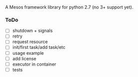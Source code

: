 A Mesos framework library for python 2.7 (no 3+ support yet).

### ToDo

 - [ ] shutdown + signals
 - [ ] retry
 - [ ] request resource
 - [ ] init/first task/add task/etc
 - [ ] usage example
 - [ ] add license
 - [ ] executor in container
 - [ ] tests

